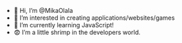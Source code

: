 - 👋 Hi, I’m @MikaOlala
- 👀 I’m interested in creating applications/websites/games
- 🌱 I’m currently learning JavaScript!
- 😨 I’m a little shrimp in the developers world. 
